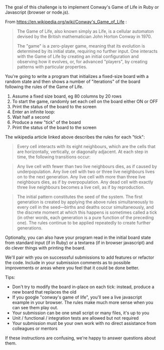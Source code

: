 The goal of this challenge is to implement Conway's Game of Life in Ruby or Javascript (browser or node.js).

From https://en.wikipedia.org/wiki/Conway's_Game_of_Life :

> The Game of Life, also known simply as Life, is a cellular automaton devised by the British mathematician John Horton Conway in 1970.
>
> The "game" is a zero-player game, meaning that its evolution is determined by its initial state, requiring no further input. One interacts with the Game of Life by creating an initial configuration and observing how it evolves, or, for advanced "players", by creating patterns with particular properties.

You're going to write a program that initializes a fixed-size board with a random state and then shows a number of "iterations" of the board following the rules of the Game of Life.

1. Assume a fixed size board, eg 80 columns by 20 rows
1. To start the game, randomly set each cell on the board either ON or OFF
1. Print the status of the board to the screen
1. Enter an infinite loop:
  1. Wait half a second
  1. Produce a new "tick" of the board
  1. Print the status of the board to the screen

The wikipedia article linked above describes the rules for each "tick":

> Every cell interacts with its eight neighbours, which are the cells that are horizontally, vertically, or diagonally adjacent. At each step in time, the following transitions occur:

> Any live cell with fewer than two live neighbours dies, as if caused by underpopulation.
> Any live cell with two or three live neighbours lives on to the next generation.
> Any live cell with more than three live neighbours dies, as if by overpopulation.
> Any dead cell with exactly three live neighbours becomes a live cell, as if by reproduction.

> The initial pattern constitutes the seed of the system. The first generation is created by applying the above rules simultaneously to every cell in the seed—births and deaths occur simultaneously, and the discrete moment at which this happens is sometimes called a tick (in other words, each generation is a pure function of the preceding one). The rules continue to be applied repeatedly to create further generations.

Optionally, you can also have your program read in the initial board state from standard input (if in Ruby) or a textarea (if in browser javascript) and do clever things with printing the board.

We'll pair with you on successsful submissions to add features or refactor the code. Include in your submission comments as to possible improvements or areas where you feel that it could be done better.

Tips:

  * Don't try to modify the board in-place on each tick: instead, produce a new board that replaces the old
  * If you google "conway's game of life", you'll see a live javascript example in your browser. The rules make much more sense when you can see them play out.
  * Your submission can be one small script or many files, it's up to you
  * Unit / functional / integration tests are allowed but not required
  * Your submission must be your own work with no direct assistance from colleagues or mentors

If these instructions are confusing, we're happy to answer questions about them.
